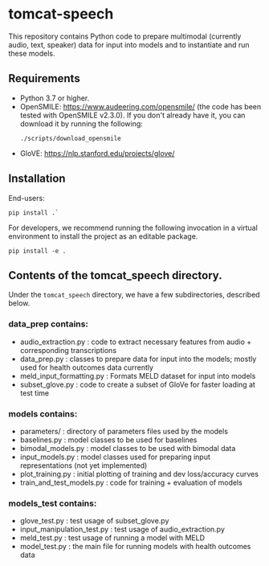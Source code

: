 # tomcat-speech

This repository contains Python code to prepare multimodal (currently audio,
text, speaker) data for input into models and to instantiate and run these
models.

## Requirements

* Python 3.7 or higher.
* OpenSMILE: https://www.audeering.com/opensmile/ (the code has been tested with
  OpenSMILE v2.3.0). If you don't already have it, you can download it by
  running the following:
  ```
  ./scripts/download_opensmile
  ```
* GloVE: https://nlp.stanford.edu/projects/glove/


## Installation

End-users:

    pip install .`

For developers, we recommend running the following invocation in a virtual
environment to install the project as an editable package.

    pip install -e .


## Contents of the tomcat_speech directory.

Under the `tomcat_speech` directory, we have a few subdirectories, described
below.

### data_prep contains:
- audio_extraction.py : code to extract necessary features from audio +
  corresponding transcriptions
- data_prep.py : classes to prepare data for input into the models; mostly used
  for health outcomes data currently
- meld_input_formatting.py : Formats MELD dataset for input into models
- subset_glove.py : code to create a subset of GloVe for faster loading at test
  time


### models contains:
- parameters/ : directory of parameters files used by the models
- baselines.py : model classes to be used for baselines
- bimodal_models.py : model classes to be used with bimodal data
- input_models.py : model classes used for preparing input representations (not
  yet implemented)
- plot_training.py : initial plotting of training and dev loss/accuracy curves
- train_and_test_models.py : code for training + evaluation of models


### models_test contains:
- glove_test.py : test usage of subset_glove.py
- input_manipulation_test.py : test usage of audio_extraction.py
- meld_test.py : test usage of running a model with MELD
- model_test.py : the main file for running models with health outcomes data
